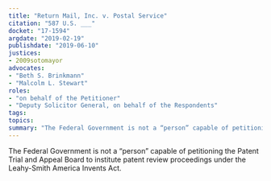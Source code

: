 ```yaml
---
title: "Return Mail, Inc. v. Postal Service"
citation: "587 U.S. ___"
docket: "17-1594"
argdate: "2019-02-19"
publishdate: "2019-06-10"
justices:
- 2009sotomayor
advocates:
- "Beth S. Brinkmann"
- "Malcolm L. Stewart"
roles:
- "on behalf of the Petitioner"
- "Deputy Solicitor General, on behalf of the Respondents"
tags:
topics:
summary: "The Federal Government is not a “person” capable of petitioning the Patent Trial and Appeal Board to institute patent review proceedings under the Leahy-Smith America Invents Act."
---
```

The Federal Government is not a “person” capable of petitioning the Patent Trial and Appeal Board to institute patent review proceedings under the Leahy-Smith America Invents Act.